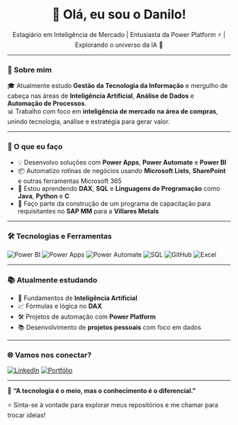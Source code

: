 <h1 align="center">👋 Olá, eu sou o Danilo!</h1>
<p align="center">
  Estagiário em Inteligência de Mercado | Entusiasta da Power Platform ⚡ | Explorando o universo da IA 🤖
</p>

---

### 🧠 Sobre mim

🎓 Atualmente estudo **Gestão da Tecnologia da Informação** e mergulho de cabeça nas áreas de **Inteligência Artificial**, **Análise de Dados** e **Automação de Processos**.  
📊 Trabalho com foco em **inteligência de mercado na área de compras**, unindo tecnologia, análise e estratégia para gerar valor.

---

### 💼 O que eu faço

- 💡 Desenvolvo soluções com **Power Apps**, **Power Automate** e **Power BI**
- 📦 Automatizo rotinas de negócios usando **Microsoft Lists**, **SharePoint** e outras ferramentas Microsoft 365
- 🧮 Estou aprendendo **DAX**, **SQL** e **Linguagens de Programação** como **Java**, **Python** e **C**
- 🚀 Faço parte da construção de um programa de capacitação para requisitantes no **SAP MM** para a **Villares Metals**

---

### 🛠️ Tecnologias e Ferramentas

![Power BI](https://img.shields.io/badge/Power%20BI-F2C811?style=for-the-badge&logo=powerbi&logoColor=black)
![Power Apps](https://img.shields.io/badge/Power%20Apps-742774?style=for-the-badge&logo=powerapps&logoColor=white)
![Power Automate](https://img.shields.io/badge/Power%20Automate-0078D4?style=for-the-badge&logo=powerautomate&logoColor=white)
![SQL](https://img.shields.io/badge/SQL-336791?style=for-the-badge&logo=postgresql&logoColor=white)
![GitHub](https://img.shields.io/badge/GitHub-121013?style=for-the-badge&logo=github&logoColor=white)
![Excel](https://img.shields.io/badge/Excel-217346?style=for-the-badge&logo=microsoft-excel&logoColor=white)

---

### 📚 Atualmente estudando

- 📘 Fundamentos de **Inteligência Artificial**
- 📈 Fórmulas e lógica no **DAX**
- 🛠️ Projetos de automação com **Power Platform**
- 📚 Desenvolvimento de **projetos pessoais** com foco em dados

---

### 🌐 Vamos nos conectar?

[![LinkedIn](https://img.shields.io/badge/LinkedIn-%230077B5.svg?style=for-the-badge&logo=linkedin&logoColor=white)](https://www.linkedin.com/in/seu-usuario/)
[![Portfólio](https://img.shields.io/badge/Portfólio-000?style=for-the-badge&logo=vercel&logoColor=white)](https://seu-portfolio.com)

---

📌 **“A tecnologia é o meio, mas o conhecimento é o diferencial.”**

⭐ Sinta-se à vontade para explorar meus repositórios e me chamar para trocar ideias!
